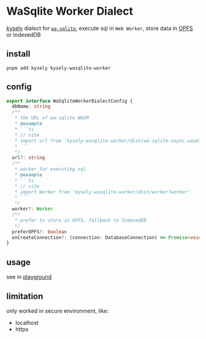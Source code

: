 # WaSqlite Worker Dialect

[kysely](https://github.com/kysely-org/kysely) dialect for [`wa-sqlite`](https://github.com/rhashimoto/wa-sqlite), execute sql in `Web Worker`, store data in [OPFS](https://developer.mozilla.org/en-US/docs/Web/API/File_System_API/Origin_private_file_system) or IndexedDB

## install

```shell
pnpm add kysely kysely-wasqlite-worker
```

## config

```ts
export interface WaSqliteWorkerDialectConfig {
  dbName: string
  /**
   * the URL of wa-sqlite WASM
   * @example
   * ```ts
   * // vite
   * import url from 'kysely-wasqlite-worker/dist/wa-sqlite-async.wasm?url'
   * ```
   */
  url?: string
  /**
   * worker for executing sql
   * @example
   * ```ts
   * // vite
   * import Worker from 'kysely-wasqlite-worker/dist/worker?worker'
   * ```
   */
  worker?: Worker
  /**
   * prefer to store in OPFS, fallback to IndexedDB
   */
  preferOPFS?: boolean
  onCreateConnection?: (connection: DatabaseConnection) => Promise<void>
}
```

## usage

see in [playground](../../playground/src/modules/wasqliteWorker.ts)

## limitation

only worked in secure environment, like:

- localhost
- https